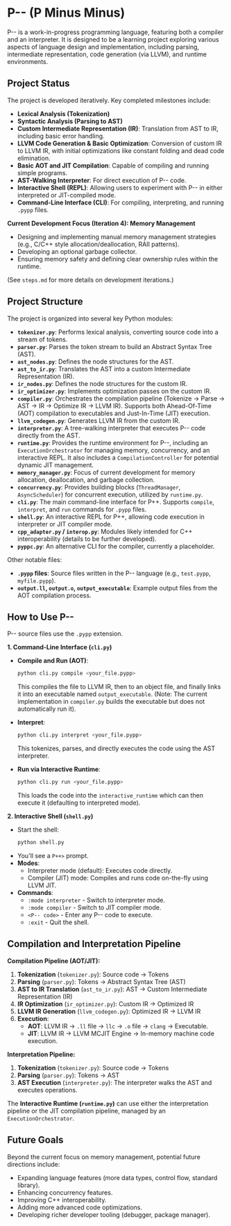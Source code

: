# P-- (P Minus Minus)

P-- is a work-in-progress programming language, featuring both a compiler and an interpreter. It is designed to be a learning project exploring various aspects of language design and implementation, including parsing, intermediate representation, code generation (via LLVM), and runtime environments.

## Project Status

The project is developed iteratively. Key completed milestones include:
*   **Lexical Analysis (Tokenization)**
*   **Syntactic Analysis (Parsing to AST)**
*   **Custom Intermediate Representation (IR)**: Translation from AST to IR, including basic error handling.
*   **LLVM Code Generation & Basic Optimization**: Conversion of custom IR to LLVM IR, with initial optimizations like constant folding and dead code elimination.
*   **Basic AOT and JIT Compilation**: Capable of compiling and running simple programs.
*   **AST-Walking Interpreter**: For direct execution of P-- code.
*   **Interactive Shell (REPL)**: Allowing users to experiment with P-- in either interpreted or JIT-compiled mode.
*   **Command-Line Interface (CLI)**: For compiling, interpreting, and running `.pypp` files.

**Current Development Focus (Iteration 4): Memory Management**
*   Designing and implementing manual memory management strategies (e.g., C/C++ style allocation/deallocation, RAII patterns).
*   Developing an optional garbage collector.
*   Ensuring memory safety and defining clear ownership rules within the runtime.

(See `steps.md` for more details on development iterations.)

## Project Structure

The project is organized into several key Python modules:

*   **`tokenizer.py`**: Performs lexical analysis, converting source code into a stream of tokens.
*   **`parser.py`**: Parses the token stream to build an Abstract Syntax Tree (AST).
*   **`ast_nodes.py`**: Defines the node structures for the AST.
*   **`ast_to_ir.py`**: Translates the AST into a custom Intermediate Representation (IR).
*   **`ir_nodes.py`**: Defines the node structures for the custom IR.
*   **`ir_optimizer.py`**: Implements optimization passes on the custom IR.
*   **`compiler.py`**: Orchestrates the compilation pipeline (Tokenize -> Parse -> AST -> IR -> Optimize IR -> LLVM IR). Supports both Ahead-Of-Time (AOT) compilation to executables and Just-In-Time (JIT) execution.
*   **`llvm_codegen.py`**: Generates LLVM IR from the custom IR.
*   **`interpreter.py`**: A tree-walking interpreter that executes P-- code directly from the AST.
*   **`runtime.py`**: Provides the runtime environment for P--, including an `ExecutionOrchestrator` for managing memory, concurrency, and an interactive REPL. It also includes a `CompilationController` for potential dynamic JIT management.
*   **`memory_manager.py`**: Focus of current development for memory allocation, deallocation, and garbage collection.
*   **`concurrency.py`**: Provides building blocks (`ThreadManager`, `AsyncScheduler`) for concurrent execution, utilized by `runtime.py`.
*   **`cli.py`**: The main command-line interface for P++. Supports `compile`, `interpret`, and `run` commands for `.pypp` files.
*   **`shell.py`**: An interactive REPL for P++, allowing code execution in interpreter or JIT compiler mode.
*   **`cpp_adapter.py` / `interop.py`**: Modules likely intended for C++ interoperability (details to be further developed).
*   **`pyppc.py`**: An alternative CLI for the compiler, currently a placeholder.

Other notable files:
*   **`.pypp` files**: Source files written in the P-- language (e.g., `test.pypp`, `myfile.pypp`).
*   **`output.ll`, `output.o`, `output_executable`**: Example output files from the AOT compilation process.

## How to Use P--

P-- source files use the `.pypp` extension.

**1. Command-Line Interface (`cli.py`)**

*   **Compile and Run (AOT)**:
    ```bash
    python cli.py compile <your_file.pypp>
    ```
    This compiles the file to LLVM IR, then to an object file, and finally links it into an executable named `output_executable`. (Note: The current implementation in `compiler.py` builds the executable but does not automatically run it).

*   **Interpret**:
    ```bash
    python cli.py interpret <your_file.pypp>
    ```
    This tokenizes, parses, and directly executes the code using the AST interpreter.

*   **Run via Interactive Runtime**:
    ```bash
    python cli.py run <your_file.pypp>
    ```
    This loads the code into the `interactive_runtime` which can then execute it (defaulting to interpreted mode).

**2. Interactive Shell (`shell.py`)**

*   Start the shell:
    ```bash
    python shell.py
    ```
*   You'll see a `P++>` prompt.
*   **Modes**:
    *   Interpreter mode (default): Executes code directly.
    *   Compiler (JIT) mode: Compiles and runs code on-the-fly using LLVM JIT.
*   **Commands**:
    *   `:mode interpreter` - Switch to interpreter mode.
    *   `:mode compiler` - Switch to JIT compiler mode.
    *   `<P-- code>` - Enter any P-- code to execute.
    *   `:exit` - Quit the shell.

## Compilation and Interpretation Pipeline

**Compilation Pipeline (AOT/JIT):**
1.  **Tokenization** (`tokenizer.py`): Source code -> Tokens
2.  **Parsing** (`parser.py`): Tokens -> Abstract Syntax Tree (AST)
3.  **AST to IR Translation** (`ast_to_ir.py`): AST -> Custom Intermediate Representation (IR)
4.  **IR Optimization** (`ir_optimizer.py`): Custom IR -> Optimized IR
5.  **LLVM IR Generation** (`llvm_codegen.py`): Optimized IR -> LLVM IR
6.  **Execution**:
    *   **AOT**: LLVM IR -> `.ll` file -> `llc` -> `.o` file -> `clang` -> Executable.
    *   **JIT**: LLVM IR -> LLVM MCJIT Engine -> In-memory machine code execution.

**Interpretation Pipeline:**
1.  **Tokenization** (`tokenizer.py`): Source code -> Tokens
2.  **Parsing** (`parser.py`): Tokens -> AST
3.  **AST Execution** (`interpreter.py`): The interpreter walks the AST and executes operations.

The **Interactive Runtime (`runtime.py`)** can use either the interpretation pipeline or the JIT compilation pipeline, managed by an `ExecutionOrchestrator`.

## Future Goals

Beyond the current focus on memory management, potential future directions include:
*   Expanding language features (more data types, control flow, standard library).
*   Enhancing concurrency features.
*   Improving C++ interoperability.
*   Adding more advanced code optimizations.
*   Developing richer developer tooling (debugger, package manager).
